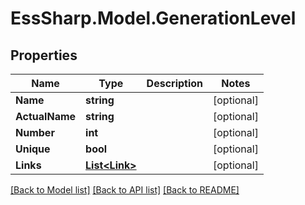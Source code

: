 # EssSharp.Model.GenerationLevel

## Properties

Name | Type | Description | Notes
------------ | ------------- | ------------- | -------------
**Name** | **string** |  | [optional] 
**ActualName** | **string** |  | [optional] 
**Number** | **int** |  | [optional] 
**Unique** | **bool** |  | [optional] 
**Links** | [**List&lt;Link&gt;**](Link.md) |  | [optional] 

[[Back to Model list]](../README.md#documentation-for-models) [[Back to API list]](../README.md#documentation-for-api-endpoints) [[Back to README]](../README.md)

